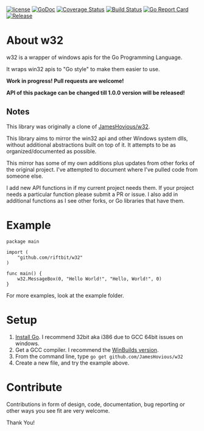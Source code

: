 
[![license](https://img.shields.io/github/license/riftbit/w32.svg)](LICENSE)
[![GoDoc](http://img.shields.io/badge/go-documentation-blue.svg?style=flat-square)](https://godoc.org/github.com/riftbit/w32)
[![Coverage Status](https://coveralls.io/repos/github/riftbit/w32/badge.svg?branch=master)](https://coveralls.io/github/riftbit/w32?branch=master)
[![Build Status](https://travis-ci.org/riftbit/w32.svg?branch=master)](https://travis-ci.org/riftbit/w32)
[![Go Report Card](https://goreportcard.com/badge/github.com/riftbit/w32)](https://goreportcard.com/report/github.com/riftbit/w32)
[![Release](https://img.shields.io/badge/release-v1.0.0-blue.svg?style=flat)](https://github.com/riftbit/w32/releases)

About w32
==========

w32 is a wrapper of windows apis for the Go Programming Language.

It wraps win32 apis to "Go style" to make them easier to use.

**Work in progress! Pull requests are welcome!**

**API of this package can be changed till 1.0.0 version will be released!**

## Notes
This library was originally a clone of [JamesHovious/w32](https://github.com/JamesHovious/w32). 

This library aims to mirror the win32 api and other Windows system dlls, without additional abstractions built on top of it. It attempts to be as organized/documented as possible. 

This mirror has some of my own additions plus updates from other forks of the original project. I've attempted to document where I've pulled code from someone else. 

I add new API functions in if my current project needs them. If your project needs a particular function please submit a PR or issue. I also add in additional functions as I see other forks, or Go libraries that have them.


Example
=====
```
package main

import (
	"github.com/riftbit/w32"
)

func main() {
	w32.MessageBox(0, "Hello World!", "Hello, World!", 0)
}
```

For more examples, look at the example folder.

Setup
=====

1. [Install Go](https://golang.org/dl/). I recommend 32bit aka i386 due to GCC 64bit issues on windows.
2. Get a GCC compiler. I recommend the [WinBuilds version](http://win-builds.org/doku.php/download_and_installation_from_windows).
3. From the command line, type `go get github.com/JamesHovious/w32`
4. Create a new file, and try the example above.

Contribute
==========

Contributions in form of design, code, documentation, bug reporting or other ways you see fit are very welcome.

Thank You!
